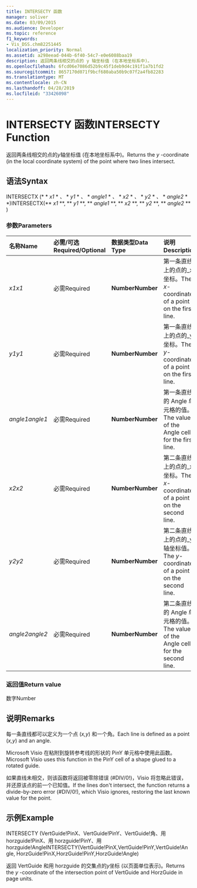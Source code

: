 ```yaml
---
title: INTERSECTY 函数
manager: soliver
ms.date: 03/09/2015
ms.audience: Developer
ms.topic: reference
f1_keywords:
- Vis_DSS.chm82251445
localization_priority: Normal
ms.assetid: a298eead-044b-6f40-54c7-e0e6088baa19
description: 返回两条线相交的点的 y 轴坐标值 (在本地坐标系中)。
ms.openlocfilehash: 6fcd06e7086d52b9c45f1deb9d4c191f1a7b1fd2
ms.sourcegitcommit: 8657170d071f9bcf680aba50b9c07f2a4fb82283
ms.translationtype: MT
ms.contentlocale: zh-CN
ms.lasthandoff: 04/28/2019
ms.locfileid: "33426098"
---
```

# <a name="intersecty-function"></a><span data-ttu-id="d2089-103">INTERSECTY 函数</span><span class="sxs-lookup"><span data-stu-id="d2089-103">INTERSECTY Function</span></span>

<span data-ttu-id="d2089-104">返回两条线相交的点的*y*轴坐标值 (在本地坐标系中)。</span><span class="sxs-lookup"><span data-stu-id="d2089-104">Returns the  *y*  -coordinate (in the local coordinate system) of the point where two lines intersect.</span></span> 
  
## <a name="syntax"></a><span data-ttu-id="d2089-105">语法</span><span class="sxs-lookup"><span data-stu-id="d2089-105">Syntax</span></span>

<span data-ttu-id="d2089-106">INTERSECTX (\* \* *x1* \* *、* \* *y1* \* *、* \* *angle1* \* *、* \* *x2* \* *、* \* *y2* \* *、* \* *angle2* \* \*)</span><span class="sxs-lookup"><span data-stu-id="d2089-106">INTERSECTX(\*\* *x1* \*\*, \*\* *y1* \*\*, \*\* *angle1* \*\*, \*\* *x2* \*\*, \*\* *y2* \*\*, \*\* *angle2* \*\* )</span></span> 
  
### <a name="parameters"></a><span data-ttu-id="d2089-107">参数</span><span class="sxs-lookup"><span data-stu-id="d2089-107">Parameters</span></span>

|<span data-ttu-id="d2089-108">**名称**</span><span class="sxs-lookup"><span data-stu-id="d2089-108">**Name**</span></span>|<span data-ttu-id="d2089-109">**必需/可选**</span><span class="sxs-lookup"><span data-stu-id="d2089-109">**Required/Optional**</span></span>|<span data-ttu-id="d2089-110">**数据类型**</span><span class="sxs-lookup"><span data-stu-id="d2089-110">**Data Type**</span></span>|<span data-ttu-id="d2089-111">**说明**</span><span class="sxs-lookup"><span data-stu-id="d2089-111">**Description**</span></span>|
|:-----|:-----|:-----|:-----|
| <span data-ttu-id="d2089-112">_x1_</span><span class="sxs-lookup"><span data-stu-id="d2089-112">_x1_</span></span> <br/> |<span data-ttu-id="d2089-113">必需</span><span class="sxs-lookup"><span data-stu-id="d2089-113">Required</span></span>  <br/> |<span data-ttu-id="d2089-114">**Number**</span><span class="sxs-lookup"><span data-stu-id="d2089-114">**Number**</span></span> <br/> |<span data-ttu-id="d2089-115">第一条直线上的点的_x_坐标。</span><span class="sxs-lookup"><span data-stu-id="d2089-115">The  _x_-coordinate of a point on the first line.</span></span>  <br/> |
| <span data-ttu-id="d2089-116">_y1_</span><span class="sxs-lookup"><span data-stu-id="d2089-116">_y1_</span></span> <br/> |<span data-ttu-id="d2089-117">必需</span><span class="sxs-lookup"><span data-stu-id="d2089-117">Required</span></span>  <br/> |<span data-ttu-id="d2089-118">**Number**</span><span class="sxs-lookup"><span data-stu-id="d2089-118">**Number**</span></span> <br/> |<span data-ttu-id="d2089-119">第一条直线上的点的_y_坐标。</span><span class="sxs-lookup"><span data-stu-id="d2089-119">The  _y_-coordinate of a point on the first line.</span></span>  <br/> |
| <span data-ttu-id="d2089-120">_angle1_</span><span class="sxs-lookup"><span data-stu-id="d2089-120">_angle1_</span></span> <br/> |<span data-ttu-id="d2089-121">必需</span><span class="sxs-lookup"><span data-stu-id="d2089-121">Required</span></span>  <br/> |<span data-ttu-id="d2089-122">**Number**</span><span class="sxs-lookup"><span data-stu-id="d2089-122">**Number**</span></span> <br/> | <span data-ttu-id="d2089-123">第一条直线的 Angle 单元格的值。</span><span class="sxs-lookup"><span data-stu-id="d2089-123">The value of the Angle cell for the first line.</span></span>  <br/> |
| <span data-ttu-id="d2089-124">_x2_</span><span class="sxs-lookup"><span data-stu-id="d2089-124">_x2_</span></span> <br/> |<span data-ttu-id="d2089-125">必需</span><span class="sxs-lookup"><span data-stu-id="d2089-125">Required</span></span>  <br/> |<span data-ttu-id="d2089-126">**Number**</span><span class="sxs-lookup"><span data-stu-id="d2089-126">**Number**</span></span> <br/> |<span data-ttu-id="d2089-127">第二条直线上的点的_x_坐标。</span><span class="sxs-lookup"><span data-stu-id="d2089-127">The  _x_-coordinate of a point on the second line.</span></span>  <br/> |
| <span data-ttu-id="d2089-128">_y2_</span><span class="sxs-lookup"><span data-stu-id="d2089-128">_y2_</span></span> <br/> |<span data-ttu-id="d2089-129">必需</span><span class="sxs-lookup"><span data-stu-id="d2089-129">Required</span></span>  <br/> |<span data-ttu-id="d2089-130">**Number**</span><span class="sxs-lookup"><span data-stu-id="d2089-130">**Number**</span></span> <br/> |<span data-ttu-id="d2089-131">第二条直线上的点的_y_轴坐标值。</span><span class="sxs-lookup"><span data-stu-id="d2089-131">The  _y_-coordinate of a point on the second line.</span></span>  <br/> |
| <span data-ttu-id="d2089-132">_angle2_</span><span class="sxs-lookup"><span data-stu-id="d2089-132">_angle2_</span></span> <br/> |<span data-ttu-id="d2089-133">必需</span><span class="sxs-lookup"><span data-stu-id="d2089-133">Required</span></span>  <br/> |<span data-ttu-id="d2089-134">**Number**</span><span class="sxs-lookup"><span data-stu-id="d2089-134">**Number**</span></span> <br/> |<span data-ttu-id="d2089-135">第二条直线的 Angle 单元格的值。</span><span class="sxs-lookup"><span data-stu-id="d2089-135">The value of the Angle cell for the second line.</span></span>  <br/> |
   
### <a name="return-value"></a><span data-ttu-id="d2089-136">返回值</span><span class="sxs-lookup"><span data-stu-id="d2089-136">Return value</span></span>

<span data-ttu-id="d2089-137">数字</span><span class="sxs-lookup"><span data-stu-id="d2089-137">Number</span></span>
  
## <a name="remarks"></a><span data-ttu-id="d2089-138">说明</span><span class="sxs-lookup"><span data-stu-id="d2089-138">Remarks</span></span>

<span data-ttu-id="d2089-139">每一条直线都可以定义为一个点 (*x,y*) 和一个角。</span><span class="sxs-lookup"><span data-stu-id="d2089-139">Each line is defined as a point (*x,y*) and an angle.</span></span> 
  
<span data-ttu-id="d2089-140">Microsoft Visio 在粘附到旋转参考线的形状的 PinY 单元格中使用此函数。</span><span class="sxs-lookup"><span data-stu-id="d2089-140">Microsoft Visio uses this function in the PinY cell of a shape glued to a rotated guide.</span></span> 
  
<span data-ttu-id="d2089-141">如果直线未相交，则该函数将返回被零除错误 (#DIV/0!)，Visio 将忽略此错误，并还原该点的前一个已知值。</span><span class="sxs-lookup"><span data-stu-id="d2089-141">If the lines don't intersect, the function returns a divide-by-zero error (#DIV/0!), which Visio ignores, restoring the last known value for the point.</span></span> 
  
## <a name="example"></a><span data-ttu-id="d2089-142">示例</span><span class="sxs-lookup"><span data-stu-id="d2089-142">Example</span></span>

<span data-ttu-id="d2089-143">INTERSECTY (VertGuide!PinX、VertGuide!PinY、VertGuide!角、用 horzguide!PinX、用 horzguide!PinY、用 horzguide!Angle</span><span class="sxs-lookup"><span data-stu-id="d2089-143">INTERSECTY(VertGuide!PinX,VertGuide!PinY,VertGuide!Angle, HorzGuide!PinX,HorzGuide!PinY,HorzGuide!Angle)</span></span> 
  
<span data-ttu-id="d2089-144">返回 VertGuide 和用 horzguide 的交集点的*y*坐标 (以页面单位表示)。</span><span class="sxs-lookup"><span data-stu-id="d2089-144">Returns the  *y*  -coordinate of the intersection point of VertGuide and HorzGuide in page units.</span></span> 
  

